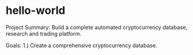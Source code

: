 # hello-world

Project Summary:
  Build a complete automated cryptocurrency database, research and trading platform.
  
Goals:
    1.) Create a comprehensive cryptocurrency database. 
